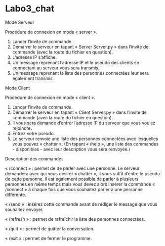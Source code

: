 # Labo3_chat

Mode Serveur

Procédure de connexion en mode « server ».

1)	Lancer l’invite de commande.
2)	Démarrer le serveur en tapant « Server Server.py » dans l’invite de commande (avec la route du fichier en question).
3)	L’adresse IP s’affiche.
4)	Un message reprenant l’adresse IP et le pseudo des clients se connectant au serveur vous sera transmis.
5)	Un message reprenant la liste des personnes connectées leur sera également transmis.



Mode Client

Procédure de connexion en mode « client ».

1)	Lancer l’invite de commande.
2)	Démarrer le serveur en tapant « Client Server.py » dans l’invite de commande (avec la route du fichier en question).
3)	Il vous sera demandé d’entrer l’adresse IP du serveur que vous voulez rejoindre.
4)	Entrez votre pseudo.
5)	Le serveur renvoie une liste des personnes connectées avec lesquelles vous pouvez « chatter ». (En tapant « /help », une liste des commandes - disponibles -  avec leur description vous sera renvoyée.)



Description des commandes

« /connect » : permet de de parler avec une personne. Le serveur demandera avec qui vous désirer « chatter », il vous suffit d’entre le pseudo de cette personne. Il est également possible de parler à plusieurs personnes en même temps mais vous devez alors insérer la commande « /connect » à chaque fois que vous souhaitez parler à une personne différente.

« /send » : insérez cette commande avant de rédiger le message que vous souhaitez envoyer.

« /refresh » : permet de rafraîchir la liste des personnes connectées.

« /quit » : permet de quitter la conversation.

« /exit » : permet de fermer le programme.
